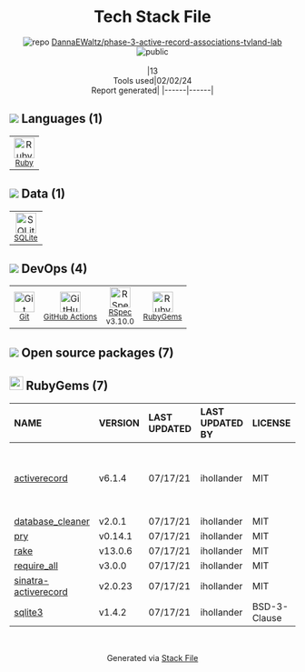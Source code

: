 <!--
&lt;--- Readme.md Snippet without images Start ---&gt;
## Tech Stack
DannaEWaltz/phase-3-active-record-associations-tvland-lab is built on the following main stack:

- [Ruby](https://www.ruby-lang.org) – Languages
- [SQLite](http://www.sqlite.org/) – Databases
- [RSpec](https://rspec.info/) – Testing Frameworks
- [GitHub Actions](https://github.com/features/actions) – Continuous Integration

Full tech stack [here](/techstack.md)

&lt;--- Readme.md Snippet without images End ---&gt;

&lt;--- Readme.md Snippet with images Start ---&gt;
## Tech Stack
DannaEWaltz/phase-3-active-record-associations-tvland-lab is built on the following main stack:

- <img width='25' height='25' src='https://img.stackshare.io/service/989/ruby.png' alt='Ruby'/> [Ruby](https://www.ruby-lang.org) – Languages
- <img width='25' height='25' src='https://img.stackshare.io/service/1071/sqlite.jpg' alt='SQLite'/> [SQLite](http://www.sqlite.org/) – Databases
- <img width='25' height='25' src='https://img.stackshare.io/service/2539/logo.png' alt='RSpec'/> [RSpec](https://rspec.info/) – Testing Frameworks
- <img width='25' height='25' src='https://img.stackshare.io/service/11563/actions.png' alt='GitHub Actions'/> [GitHub Actions](https://github.com/features/actions) – Continuous Integration

Full tech stack [here](/techstack.md)

&lt;--- Readme.md Snippet with images End ---&gt;
-->
<div align="center">

# Tech Stack File
![](https://img.stackshare.io/repo.svg "repo") [DannaEWaltz/phase-3-active-record-associations-tvland-lab](https://github.com/DannaEWaltz/phase-3-active-record-associations-tvland-lab)![](https://img.stackshare.io/public_badge.svg "public")
<br/><br/>
|13<br/>Tools used|02/02/24 <br/>Report generated|
|------|------|
</div>

## <img src='https://img.stackshare.io/languages.svg'/> Languages (1)
<table><tr>
  <td align='center'>
  <img width='36' height='36' src='https://img.stackshare.io/service/989/ruby.png' alt='Ruby'>
  <br>
  <sub><a href="https://www.ruby-lang.org">Ruby</a></sub>
  <br>
  <sub></sub>
</td>

</tr>
</table>

## <img src='https://img.stackshare.io/databases.svg'/> Data (1)
<table><tr>
  <td align='center'>
  <img width='36' height='36' src='https://img.stackshare.io/service/1071/sqlite.jpg' alt='SQLite'>
  <br>
  <sub><a href="http://www.sqlite.org/">SQLite</a></sub>
  <br>
  <sub></sub>
</td>

</tr>
</table>

## <img src='https://img.stackshare.io/devops.svg'/> DevOps (4)
<table><tr>
  <td align='center'>
  <img width='36' height='36' src='https://img.stackshare.io/service/1046/git.png' alt='Git'>
  <br>
  <sub><a href="http://git-scm.com/">Git</a></sub>
  <br>
  <sub></sub>
</td>

<td align='center'>
  <img width='36' height='36' src='https://img.stackshare.io/service/11563/actions.png' alt='GitHub Actions'>
  <br>
  <sub><a href="https://github.com/features/actions">GitHub Actions</a></sub>
  <br>
  <sub></sub>
</td>

<td align='center'>
  <img width='36' height='36' src='https://img.stackshare.io/service/2539/logo.png' alt='RSpec'>
  <br>
  <sub><a href="https://rspec.info/">RSpec</a></sub>
  <br>
  <sub>v3.10.0</sub>
</td>

<td align='center'>
  <img width='36' height='36' src='https://img.stackshare.io/service/12795/5jL6-BA5_400x400.jpeg' alt='RubyGems'>
  <br>
  <sub><a href="https://rubygems.org/">RubyGems</a></sub>
  <br>
  <sub></sub>
</td>

</tr>
</table>


## <img src='https://img.stackshare.io/group.svg' /> Open source packages (7)</h2>

## <img width='24' height='24' src='https://img.stackshare.io/service/12795/5jL6-BA5_400x400.jpeg'/> RubyGems (7)

|NAME|VERSION|LAST UPDATED|LAST UPDATED BY|LICENSE|VULNERABILITIES|
|:------|:------|:------|:------|:------|:------|
|[activerecord](https://rubygems.org/activerecord)|v6.1.4|07/17/21|ihollander |MIT|[CVE-2022-32224](https://github.com/advisories/GHSA-3hhc-qp5v-9p2j) (Critical)<br/>[CVE-2022-44566](https://github.com/advisories/GHSA-579w-22j4-4749) (High)<br/>[CVE-2023-22794](https://github.com/advisories/GHSA-hq7p-j377-6v63) (High)|
|[database_cleaner](https://rubygems.org/database_cleaner)|v2.0.1|07/17/21|ihollander |MIT|N/A|
|[pry](https://rubygems.org/pry)|v0.14.1|07/17/21|ihollander |MIT|N/A|
|[rake](https://rubygems.org/rake)|v13.0.6|07/17/21|ihollander |MIT|N/A|
|[require_all](https://rubygems.org/require_all)|v3.0.0|07/17/21|ihollander |MIT|N/A|
|[sinatra-activerecord](https://rubygems.org/sinatra-activerecord)|v2.0.23|07/17/21|ihollander |MIT|N/A|
|[sqlite3](https://rubygems.org/sqlite3)|v1.4.2|07/17/21|ihollander |BSD-3-Clause|N/A|

<br/>
<div align='center'>

Generated via [Stack File](https://github.com/marketplace/stack-file)

